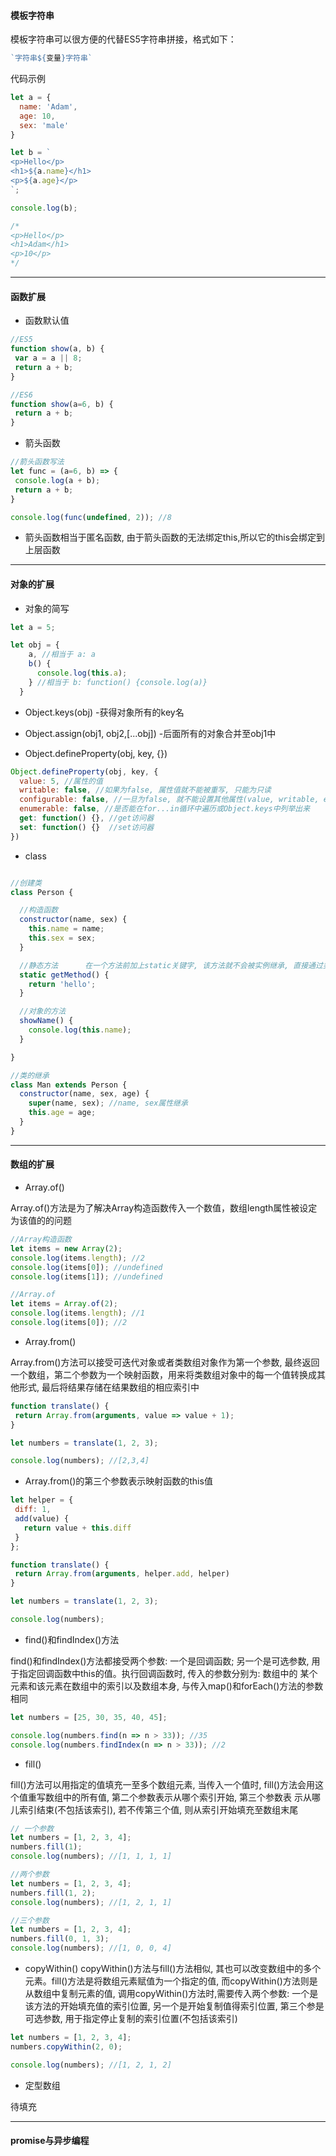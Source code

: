 #### 模板字符串
模板字符串可以很方便的代替ES5字符串拼接，格式如下：

```js
`字符串${变量}字符串`
```
代码示例
```js
let a = {
  name: 'Adam',
  age: 10,
  sex: 'male'
}

let b = `
<p>Hello</p>
<h1>${a.name}</h1>
<p>${a.age}</p>
`;

console.log(b);

/*
<p>Hello</p>
<h1>Adam</h1>
<p>10</p>
*/

```
--------------------------------------------------------------------------------------------------------------------------------
#### 函数扩展
 + 函数默认值
 ```js
//ES5
function show(a, b) {
  var a = a || 8;
  return a + b;
}

//ES6
function show(a=6, b) {
  return a + b;
}
 ```

 + 箭头函数
 ```js
//箭头函数写法
let func = (a=6, b) => {
  console.log(a + b);
  return a + b;
}

console.log(func(undefined, 2)); //8
 ```
 + 箭头函数相当于匿名函数, 由于箭头函数的无法绑定this,所以它的this会绑定到上层函数
-------------------------------------------------------------------------------------------------------------------------------
#### 对象的扩展
 + 对象的简写
 ```js
 let a = 5;

 let obj = {
     a, //相当于 a: a
     b() {
       console.log(this.a);
     } //相当于 b: function() {console.log(a)}
   }
 ```

 + Object.keys(obj) -获得对象所有的key名

 + Object.assign(obj1, obj2,[...obj]) -后面所有的对象合并至obj1中

 + Object.defineProperty(obj, key, {})
 ```js
 Object.defineProperty(obj, key, {
   value: 5, //属性的值
   writable: false, //如果为false, 属性值就不能被重写, 只能为只读
   configurable: false, //一旦为false, 就不能设置其他属性(value, writable, enumerable)
   enumerable: false, //是否能在for...in循环中遍历或Object.keys中列举出来
   get: function() {}, //get访问器
   set: function() {}  //set访问器
 })
 ```
 + class
 ```js

 //创建类
 class Person {

   //构造函数
   constructor(name, sex) {
     this.name = name;
     this.sex = sex;
   }

   //静态方法      在一个方法前加上static关键字, 该方法就不会被实例继承, 直接通过类调用
   static getMethod() {
     return 'hello';
   }  

   //对象的方法
   showName() {
     console.log(this.name);
   }

 }

//类的继承
 class Man extends Person {
   constructor(name, sex, age) {
     super(name, sex); //name, sex属性继承
     this.age = age;
   }
 }
 ```
--------------------------------------------------------------------------------------------------------------------------------
#### 数组的扩展
 + Array.of()
 
 Array.of()方法是为了解决Array构造函数传入一个数值，数组length属性被设定为该值的的问题
 
 ```js
 //Array构造函数
 let items = new Array(2);
 console.log(items.length); //2
 console.log(items[0]); //undefined
 console.log(items[1]); //undefined
 
 //Array.of
 let items = Array.of(2);
 console.log(items.length); //1
 console.log(items[0]); //2
 ```
 + Array.from()
 
 Array.from()方法可以接受可迭代对象或者类数组对象作为第一个参数, 最终返回一个数组，第二个参数为一个映射函数，用来将类数组对象中的每一个值转换成其他形式, 最后将结果存储在结果数组的相应索引中
 
 ```js
 function translate() {
  return Array.from(arguments, value => value + 1);
 }
 
 let numbers = translate(1, 2, 3);
 
 console.log(numbers); //[2,3,4]
 ```
 
 + Array.from()的第三个参数表示映射函数的this值
 
 ```js
 let helper = {
  diff: 1,
  add(value) {
    return value + this.diff
  }
 };
 
 function translate() {
  return Array.from(arguments, helper.add, helper)
 }
 
 let numbers = translate(1, 2, 3);
 
 console.log(numbers);
 ```
 + find()和findIndex()方法
 
 find()和findIndex()方法都接受两个参数: 一个是回调函数; 另一个是可选参数, 用于指定回调函数中this的值。执行回调函数时, 传入的参数分别为: 数组中的
某个元素和该元素在数组中的索引以及数组本身, 与传入map()和forEach()方法的参数相同
 
 ```js
 let numbers = [25, 30, 35, 40, 45];
 
 console.log(numbers.find(n => n > 33)); //35
 console.log(numbers.findIndex(n => n > 33)); //2
 ```
 + fill()
 
 fill()方法可以用指定的值填充一至多个数组元素, 当传入一个值时, fill()方法会用这个值重写数组中的所有值, 第二个参数表示从哪个索引开始, 第三个参数表 
示从哪儿索引结束(不包括该索引), 若不传第三个值, 则从索引开始填充至数组末尾
 
 ```js
 // 一个参数
 let numbers = [1, 2, 3, 4];
 numbers.fill(1);
 console.log(numbers); //[1, 1, 1, 1]
 
 //两个参数
 let numbers = [1, 2, 3, 4];
 numbers.fill(1, 2);
 console.log(numbers); //[1, 2, 1, 1]
 
 //三个参数
 let numbers = [1, 2, 3, 4];
 numbers.fill(0, 1, 3);
 console.log(numbers); //[1, 0, 0, 4]
 ```
 + copyWithin()
 copyWithin()方法与fill()方法相似, 其也可以改变数组中的多个元素。fill()方法是将数组元素赋值为一个指定的值, 而copyWithin()方法则是从数组中复制元素的值, 调用copyWithin()方法时,需要传入两个参数: 一个是该方法的开始填充值的索引位置, 另一个是开始复制值得索引位置, 第三个参是可选参数, 用于指定停止复制的索引位置(不包括该索引)
 
 ```js
 let numbers = [1, 2, 3, 4];
 numbers.copyWithin(2, 0);
 
 console.log(numbers); //[1, 2, 1, 2]
 ```
 
 + 定型数组
 
 待填充
 
--------------------------------------------------------------------------------------------------------------------------------
#### promise与异步编程


 
